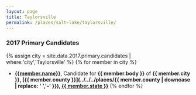 ```yaml
---
layout: page
title: Taylorsville
permalink: /places/salt-lake/taylorsville/
---
```


### 2017 Primary Candidates
{% assign city = site.data.2017.primary.candidates | where:'city','Taylorsville' %}
{% for member in city  %}
- <strong>[{{member.name}}](../../../people/{{member.id}})</strong>, Candidate for <strong>{{ member.body }}</strong> of <strong>{{ member.city }}, [{{ member.county }}](../../../places/{{ member.county | downcase | replace: ' ','-' }}), [{{ member.state }}](../../../places)</strong>
{% endfor %}
